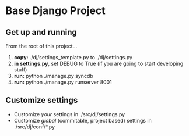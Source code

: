 Base Django Project
================

## Get up and running
From the root of this project...

1. **copy:** ./dj/settings_template.py to ./dj/settings.py
2. **in settings.py**, set DEBUG to True (if you are going to start developing stuff)
3. **run:** python ./manage.py syncdb
4. **run:** python ./manage.py runserver 8001

## Customize settings
- Customize *your* settings in ./src/dj/settings.py
- Customize *global* (commitable, project based) settings in ./src/dj/conf/*.py 